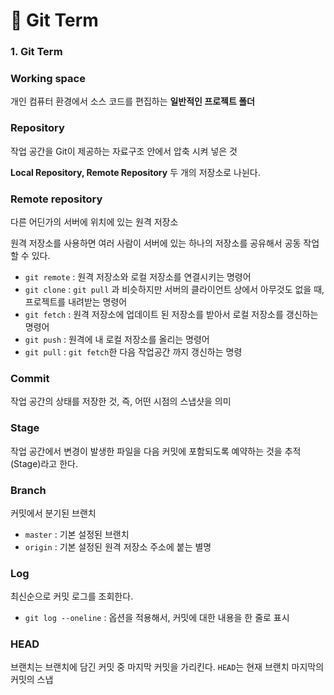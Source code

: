 # 📄 Git Term

### 1. Git Term

### Working space

개인 컴퓨터 환경에서 소스 코드를 편집하는 **일반적인 프로젝트 폴더**

### R**epository**

작업 공간을 Git이 제공하는 자료구조 안에서 압축 시켜 넣은 것

**Local  Repository, Remote  Repository** 두 개의 저장소로 나뉜다.

### Remote r**epository**

다른 어딘가의 서버에 위치에 있는 원격 저장소

원격 저장소를 사용하면 여러 사람이 서버에 있는 하나의 저장소를 공유해서 공동 작업 할 수 있다.

* `git remote` : 원격 저장소와 로컬 저장소를 연결시키는 명령어
* `git clone` : `git pull` 과 비슷하지만 서버의 클라이언트 상에서 아무것도 없을 때, 프로젝트를 내려받는 명령어
* `git fetch` : 원격 저장소에 업데이트 된 저장소를 받아서 로컬 저장소를 갱신하는 명령어
* `git push` : 원격에 내 로컬 저장소를 올리는 명령어
* `git pull` : `git fetch`한 다음 작업공간 까지 갱신하는 명령

### Commit

작업 공간의 상태를 저장한 것, 즉, 어떤 시점의 스냅샷을 의미

### Stage

작업 공간에서 변경이 발생한 파일을 다음 커밋에 포함되도록 예약하는 것을 추적 \(Stage\)라고 한다.

### Branch

커밋에서 분기된 브랜치

* `master` : 기본 설정된 브랜치
* `origin` : 기본 설정된 원격 저장소 주소에 붙는 별명

### Log

최신순으로 커밋 로그를 조회한다.

* `git log --oneline` : 옵션을 적용해서,  커밋에 대한 내용을 한 줄로 표시

### HEAD

브랜치는 브랜치에 담긴 커밋 중 마지막 커밋을 가리킨다. `HEAD`는 현재 브랜치 마지막의 커밋의 스냅







